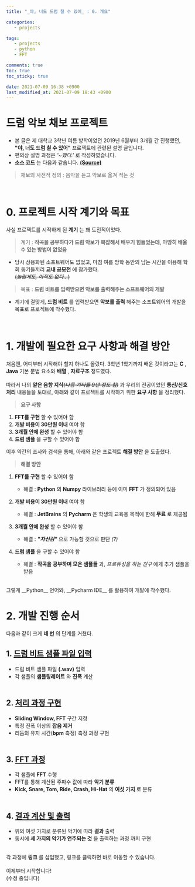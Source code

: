 ```yaml
---
title: "_야, 너도 드럼 칠 수 있어_ : 0. 개요"

categories:
   - projects

tags:
   - projects
   - python
   - FFT

comments: true
toc: true
toc_sticky: true

date: 2021-07-09 16:38 +0900
last_modified_at: 2021-07-09 18:43 +0900
---
```


# 드럼 악보 채보 프로젝트

* 본 글은 제 대학교 3학년 여름 방학이었던 2019년 6월부터 3개월 간 진행했던, __"야, 너도 드럼 칠 수 있어"__ 프로젝트에 관련된 설명 글입니다.
* 편의상 설명 과정은 _'~했다.'_ 로 작성하였습니다.
* __소스 코드__ 는 다음과 같습니다. [__(Source)__](https://github.com/bye0nys/drum-final)

> 채보의 사전적 정의 : 음악을 듣고 악보로 옮겨 적는 것

<br/>

# 0. 프로젝트 시작 계기와 목표
사실 프로젝트를 시작하게 된 __계기__ 는 꽤 도전적이었다.
> 계기 : __작곡을 공부하다가 드럼 악보가 복잡해서 배우기 힘들었는데, 마땅히 배울 수 있는 방법이 없었음__<br/>

- 당시 상용화된 소프트웨어도 없었고, 마침 여름 방학 동안의 남는 시간을 이용해 학회 동기들끼리 __교내 공모전__ 에 참가했다.<br/>
  ~~(_놀랍게도, 아직도 없다..._)~~<br/>


> 목표 : __드럼 비트를 입력받으면 악보를 출력해주는 소프트웨어의 개발__<br/>

- 계기에 걸맞게, __드럼 비트__ 를 입력받으면 __악보를 출력__ 해주는 소프트웨어의 개발을 목표로 프로젝트에 착수했다.

<br/>

# 1. 개발에 필요한 요구 사항과 해결 방안
처음엔, 어디부터 시작해야 할지 하나도 몰랐다. 3학년 1학기까지 배운 것이라고는 __C__ , __Java__ 기본 문법 요소와 __배열__ , __자료구조__ 정도였다.<br/><br/>
따라서 나의 __얕은 음향 지식__~~_(나름 기타를 9년 정도 침)_~~ 과 우리의 전공이었던 __통신/신호 처리__ 내용들을 토대로, 아래와 같이 프로젝트를 시작하기 위한 __요구 사항__ 을 정리했다.<br/>

> __요구 사항__

1. __FFT를 구현__ 할 수 있어야 함
2. __개발 비용이 30만원 이내__ 여야 함
3. __3개월 안에 완성__ 할 수 있어야 함
4. __드럼 샘플__ 을 구할 수 있어야 함

이후 약간의 조사와 검색을 통해, 아래와 같은 프로젝트 __해결 방안__ 을 도출했다.<br/>

> __해결 방안__

1. __FFT를 구현__ 할 수 있어야 함
   - 해결 : __Python__ 의 __Numpy__ 라이브러리 등에 이미 __FFT__ 가 정의되어 있음

2. __개발 비용이 30만원 이내__ 여야 함
   - 해결 : __JetBrains__ 의 __Pycharm__ 은 학생의 교육용 목적에 한해 __무료__ 로 제공됨

3. __3개월 안에 완성__ 할 수 있어야 함
   - 해결 : ___"자신감"___ 으로 가능할 것으로 판단 _(?)_

4. __드럼 샘플__ 을 구할 수 있어야 함
   - 해결 : __작곡을 공부하며 모은 샘플들__ 과, _프로듀싱을 하는 친구_ 에게 추가 샘플을 받음

<br/>
그렇게 __Python__ 언어와, __Pycharm IDE__ 를 활용하여 개발에 착수했다.

<br/>

# 2. 개발 진행 순서
다음과 같이 크게 __네 번__ 의 단계를 거쳤다.

## 1. [__드럼 비트 샘플 파일 입력__](https://bye0nys.github.io/projects/drum-1)
   - 드럼 비트 샘플 파일 __(.wav)__ 입력
   - 각 샘플의 __샘플링레이트__ 와 __진폭__ 계산<br/><br/>

## 2. [__처리 과정 구현__](https://bye0nys.github.io/projects/drum-2)
   - __Sliding Window, FFT__ 구간 지정
   - 특정 진폭 이상의 __잡음 제거__
   - 리듬의 유지 시간(__bpm__ 측정) 측정 과정 구현<br/><br/>

## 3. [__FFT 과정__](https://bye0nys.github.io/projects/drum-3)
   - 각 샘플에 __FFT__ 수행
   - FFT를 통해 계산된 주파수 값에 따라 __악기 분류__
   - __Kick, Snare, Tom, Ride, Crash, Hi-Hat__ 의 __여섯 가지__ 로 분류<br/><br/>

## 4. [__결과 계산 및 출력__](https://bye0nys.github.io/projects/drum-4)
   - 위의 여섯 가지로 분류된 악기에 따라 __결과__ 출력
   - 동시에 __세 가지의 악기가 연주되는 것__ 을 출력하는 과정 까지 구현<br/><br/>

각 과정에 __링크__ 를 삽입했고, 링크를 클릭하면 바로 이동할 수 있습니다.<br/><br/>
이제부터 시작합니다!
<br/>(수정 중입니다)